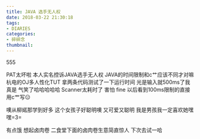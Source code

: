 ```yaml
---
title: JAVA 选手无人权
date: 2018-03-22 21:30:18
tags: 
- DIARIES
categories: 
- 碎碎念
thumbnail: 
---
```

555
<!--more-->

PAT太坏啦
本人实名控诉JAVA选手无人权
JAVA的时间限制和c艹应该不同才对嘛
杭电的OJ多人性化TUT
拿两条代码测试了一下运行时间
光是输入就500ms了我真是
气笑了哈哈哈哈哈
Scanner太耗时了 害怕
fine
以后看到100ms限制的直接用c艹写😑

噢从柳婼那学到好多
这个女孩子好聪明噢
又可爱又聪明
我是男孩我一定喜欢她嘿嘿=3=

有点饿
想起卤肉卷
二食堂下面的卤肉卷生意简直惊人
下次去试一哈